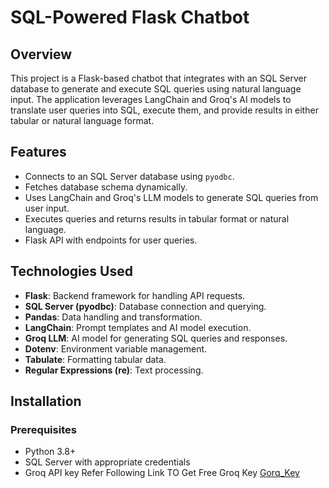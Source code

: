 # SQL-Powered Flask Chatbot

## Overview
This project is a Flask-based chatbot that integrates with an SQL Server database to generate and execute SQL queries using natural language input. The application leverages LangChain and Groq's AI models to translate user queries into SQL, execute them, and provide results in either tabular or natural language format.

## Features
- Connects to an SQL Server database using `pyodbc`.
- Fetches database schema dynamically.
- Uses LangChain and Groq's LLM models to generate SQL queries from user input.
- Executes queries and returns results in tabular format or natural language.
- Flask API with endpoints for user queries.

## Technologies Used
- **Flask**: Backend framework for handling API requests.
- **SQL Server (pyodbc)**: Database connection and querying.
- **Pandas**: Data handling and transformation.
- **LangChain**: Prompt templates and AI model execution.
- **Groq LLM**: AI model for generating SQL queries and responses.
- **Dotenv**: Environment variable management.
- **Tabulate**: Formatting tabular data.
- **Regular Expressions (re)**: Text processing.

## Installation
### Prerequisites
- Python 3.8+
- SQL Server with appropriate credentials
- Groq API key
  Refer Following Link TO Get Free Groq Key [Gorq_Key](https://console.groq.com/playground)

